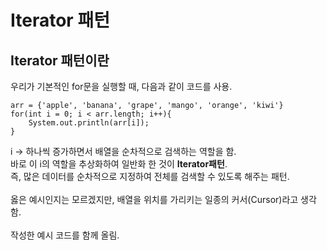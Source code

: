 # Iterator 패턴

## Iterator 패턴이란

우리가 기본적인 for문을 실행할 때, 다음과 같이 코드를 사용.
```
arr = {'apple', 'banana', 'grape', 'mango', 'orange', 'kiwi'}
for(int i = 0; i < arr.length; i++){
    System.out.println(arr[i]);
}
```
i -> 하나씩 증가하면서 배열을 순차적으로 검색하는 역할을 함.\
바로 이 i의 역할을 추상화하여 일반화 한 것이 **Iterator패턴**.\
즉, 많은 데이터를 순차적으로 지정하여 전체를 검색할 수 있도록 해주는 패턴.\
\
옳은 예시인지는 모르겠지만, 배열을 위치를 가리키는 일종의 커서(Cursor)라고 생각함.\
\
작성한 예시 코드를 함께 올림.
